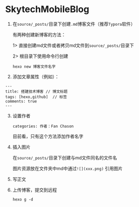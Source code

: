 # SkytechMobileBlog

1. 在`source/_posts/`目录下创建`.md`博客文件（推荐`Typora`软件）

   有两种创建新博客的方法：

   1> 直接创建md文件或者拷贝md文件到`source/_posts/`目录下

   2> 根目录下使用命令行创建
   
   `hexo new 博客文件名字`

2. 添加文章属性（例如）：

```
---
title: 搭建技术博客 // 博文标题
tags: [hexo,github]  // 标签      
comments: true               
---
```
3. 设置作者

   `categories: 作者：Fan Chason`
   
   目前看，只有这个方法添加作者名字

4. 插入图片

   在`source/_posts/`目录下创建与md文件同名的文件名
   
   图片资源放在文件夹中md中通过`![](xxx.png)` 引用图片

5. 写正文

6. 上传博客，提交到远程

   `hexo g -d`
